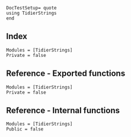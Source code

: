 ```@meta
DocTestSetup= quote
using TidierStrings
end
```
## Index
```@index
Modules = [TidierStrings]
Private = false
```

## Reference - Exported functions
```@autodocs
Modules = [TidierStrings]
Private = false
```

## Reference - Internal functions
```@autodocs
Modules = [TidierStrings]
Public = false
```